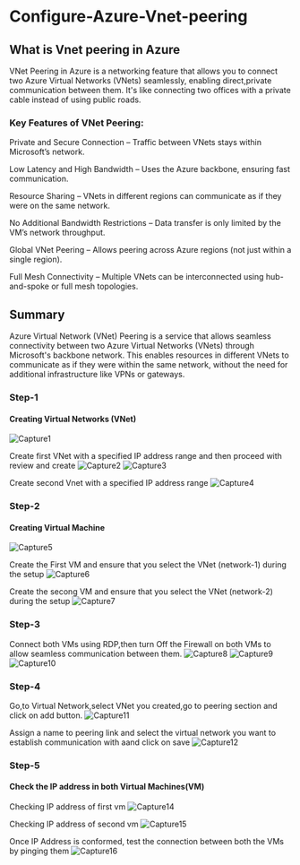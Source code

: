 # Configure-Azure-Vnet-peering

## What is Vnet peering in Azure
VNet Peering in Azure is a networking feature that allows you to connect two Azure Virtual Networks (VNets) seamlessly, enabling direct,private communication between them.
It's like connecting two offices with a private cable instead of using public roads.

### Key Features of VNet Peering:
Private and Secure Connection – Traffic between VNets stays within Microsoft’s network.

Low Latency and High Bandwidth – Uses the Azure backbone, ensuring fast communication.

Resource Sharing – VNets in different regions can communicate as if they were on the same network.

No Additional Bandwidth Restrictions – Data transfer is only limited by the VM’s network throughput.

Global VNet Peering – Allows peering across Azure regions (not just within a single region).

Full Mesh Connectivity – Multiple VNets can be interconnected using hub-and-spoke or full mesh topologies.

## Summary
Azure Virtual Network (VNet) Peering is a service that allows seamless connectivity between two Azure Virtual Networks (VNets) through Microsoft's backbone network. This enables resources in different VNets to communicate as if they were within the same network, without the need for additional infrastructure like VPNs or gateways.

### Step-1
#### Creating Virtual Networks (VNet)
![Capture1](https://github.com/user-attachments/assets/a712ac77-3537-42de-8688-717aac3d9214)

Create first VNet with a specified IP address range and then proceed with review and create
![Capture2](https://github.com/user-attachments/assets/15c7bb7a-270c-4521-8d5a-ab12457ffe70)
![Capture3](https://github.com/user-attachments/assets/20712721-6414-4da0-85d6-cb924080bce3)

Create second Vnet with a specified IP address range
![Capture4](https://github.com/user-attachments/assets/17855596-e583-45d4-8e72-abab89f7d82d)

### Step-2
#### Creating Virtual Machine
![Capture5](https://github.com/user-attachments/assets/28204d46-2468-4ddf-86ae-eeef218cc211)

Create the First VM and ensure that you select the VNet (network-1) during the setup
![Capture6](https://github.com/user-attachments/assets/6c40a151-a3ba-46d5-b048-e4f27b667b27)

Create the secong VM and ensure that you select the VNet (network-2) during the setup
![Capture7](https://github.com/user-attachments/assets/d55d741c-61c7-476d-aed2-199cfb110af9)

### Step-3
Connect both VMs using RDP,then turn Off the Firewall on both VMs to allow seamless communication between them.
![Capture8](https://github.com/user-attachments/assets/0e1dda0d-937d-4fe6-83ac-10c34fd1fdf3)
![Capture9](https://github.com/user-attachments/assets/33a8c2b6-3bf6-441a-a54c-aaa72a56f19d)
![Capture10](https://github.com/user-attachments/assets/cb18094b-9b6f-492d-a6c5-65b53825d778)

### Step-4
Go,to Virtual Network,select VNet you created,go to peering section and click on add button.
![Capture11](https://github.com/user-attachments/assets/d11ee0e7-2793-442b-b730-c1b6d5892105)

Assign a name to peering link and select the virtual network you want to establish communication with aand click on save
![Capture12](https://github.com/user-attachments/assets/ad034fbb-077e-4f42-a78a-5e05faca4665)

### Step-5
#### Check the IP address in both Virtual Machines(VM)
Checking IP address of first vm
![Capture14](https://github.com/user-attachments/assets/75e1485c-d0df-4908-8d06-e9c31cd2ed69)

Checking IP address of second vm
![Capture15](https://github.com/user-attachments/assets/7d456705-3446-4cab-a3a4-aaf096b0bf98)

Once IP Address is conformed, test the connection between both the VMs by pinging them
![Capture16](https://github.com/user-attachments/assets/d222d9f1-d36f-4519-b989-562110da70fd)
